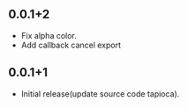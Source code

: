 ## 0.0.1+2

* Fix alpha color.
* Add callback cancel export

## 0.0.1+1

* Initial release(update source code tapioca).
